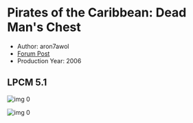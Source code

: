 # Pirates of the Caribbean: Dead Man's Chest

* Author: aron7awol
* [Forum Post](https://www.avsforum.com/threads/bass-eq-for-filtered-movies.2995212/post-57017810)
* Production Year: 2006

## LPCM 5.1

![img 0](https://i.imgur.com/76VW4Fs.jpg)

![img 0](https://i.imgur.com/bOmkZFQ.jpg)

